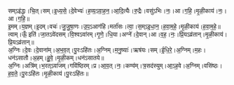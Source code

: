

  
सम्ऽइ॑द्धः।चि॒त्।सम्।इ॒ध्य॒से॒।दे॒वेभ्यः॑।ह॒व्य॒ऽवा॒ह॒न॒।आ॒दि॒त्यैः।रु॒द्रैः।वसु॑ऽभिः।नः॒।आ।ग॒हि॒।मृ॒ळी॒काय॑।नः॒।आ।ग॒हि॒॥  
इ॒मम्।य॒ज्ञम्।इ॒दम्।वचः॑।जु॒जु॒षा॒णः।उ॒प॒ऽआग॑हि।मर्ता॑सः।त्वा॒।स॒म्ऽइ॒धा॒न॒।ह॒वा॒म॒हे॒।मृ॒ळी॒काय॑।ह॒वा॒म॒हे॒॥  
त्वाम्।ऊँ॒ इति॑।जा॒तऽवे॑दसम्।वि॒श्वऽवा॑रम्।गृ॒णे॒।धि॒या।अग्ने॑।दे॒वान्।आ।व॒ह॒।नः॒।प्रि॒यऽव्र॑तान्।मृ॒ळी॒काय॑।प्रि॒यऽव्र॑तान्॥  
अ॒ग्निः।दे॒वः।दे॒वाना॑म्।अ॒भ॒व॒त्।पु॒रःऽहि॑तः।अ॒ग्निम्।म॒नु॒ष्याः॑।ऋष॑यः।सम्।ई॒धि॒रे॒।अ॒ग्निम्।म॒हः।धन॑ऽसातौ।अ॒हम्।हु॒वे॒।मृ॒ळी॒कम्।धन॑ऽसातये॥  
अ॒ग्निः।अत्रि॑म्।भ॒रत्ऽवा॑जम्।गवि॑ष्ठिरम्।प्र।आ॒व॒त्।नः॒।कण्व॑म्।त्र॒सद॑स्युम्।आ॒ऽह॒वे।अ॒ग्निम्।वसि॑ष्ठः।ह॒व॒ते॒।पु॒रःऽहि॑तः।मृ॒ळी॒काय॑।पु॒रःऽहि॑तः॥  
